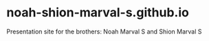 # noah-shion-marval-s.github.io
Presentation site for the brothers: Noah Marval S and Shion Marval S
